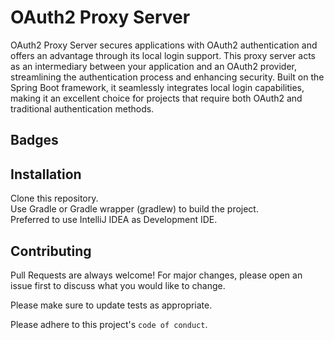 
# OAuth2 Proxy Server

OAuth2 Proxy Server secures applications with OAuth2 authentication and offers an advantage through its local login support. This proxy server acts as an intermediary between your application and an OAuth2 provider, streamlining the authentication process and enhancing security. Built on the Spring Boot framework, it seamlessly integrates local login capabilities, making it an excellent choice for projects that require both OAuth2 and traditional authentication methods.


## Badges



## Installation

Clone this repository. \
Use Gradle or Gradle wrapper (gradlew) to build the project. \
Preferred to use IntelliJ IDEA as Development IDE.
## Contributing

Pull Requests are always welcome! For major changes, please open an issue first
to discuss what you would like to change.

Please make sure to update tests as appropriate.

Please adhere to this project's `code of conduct`.